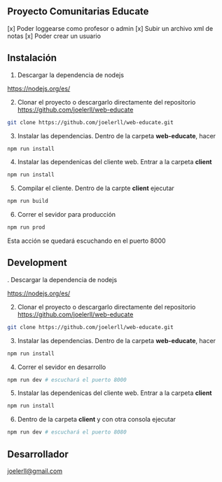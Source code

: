 ## Proyecto Comunitarias Educate

[x] Poder loggearse como profesor o admin
[x] Subir un archivo xml de notas
[x] Poder crear un usuario

## Instalación

1. Descargar la dependencia de nodejs

https://nodejs.org/es/

2. Clonar el proyecto o descargarlo directamente del repositorio https://github.com/joelerll/web-educate

```sh
git clone https://github.com/joelerll/web-educate.git
```

3. Instalar las dependencias. Dentro de la carpeta __web-educate__, hacer

```sh
npm run install
```

4. Instalar las dependenicas del cliente web. Entrar a la carpeta __client__

```sh
npm run install
```

5. Compilar el cliente. Dentro de la carpte __client__ ejecutar

```sh
npm run build
```

6. Correr el sevidor para producción

```sh
npm run prod
```

Esta acción se quedará escuchando en el puerto 8000

## Development

. Descargar la dependencia de nodejs

https://nodejs.org/es/

2. Clonar el proyecto o descargarlo directamente del repositorio https://github.com/joelerll/web-educate

```sh
git clone https://github.com/joelerll/web-educate.git
```

3. Instalar las dependencias. Dentro de la carpeta __web-educate__, hacer

```sh
npm run install
```

4. Correr el sevidor en desarrollo

```sh
npm run dev # escuchará el puerto 8000
```

5. Instalar las dependenicas del cliente web. Entrar a la carpeta __client__

```sh
npm run install
```

6. Dentro de la carpeta __client__ y con otra consola ejecutar

```sh
npm run dev # escuchará el puerto 8080
```


## Desarrollador

joelerll@gmail.com